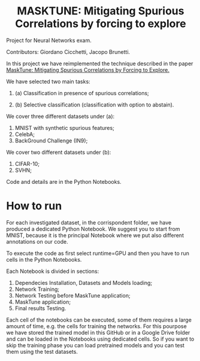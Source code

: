 <h1><center>MASKTUNE: Mitigating Spurious Correlations by forcing to explore</center></h1>
Project for Neural Networks exam.

Contributors: Giordano Cicchetti, Jacopo Brunetti.

In this project we have reimplemented the technique described in the paper [MaskTune: Mitigating Spurious Correlations by Forcing to Explore.](http://arxiv.org/abs/2210.00055) 

We have selected two main tasks: 
1. (a) Classification in presence of spurious correlations;  

2. (b) Selective classification (classification with option to abstain).

We cover three different datasets under (a): 


1.   MNIST with synthetic spurious features;
2.   CelebA;
3.   BackGround Challenge (IN9);

 
We cover two different datasets under (b):

1.   CIFAR-10;
2.   SVHN;

Code and details are in the Python Notebooks.

# How to run

For each investigated dataset, in the corrispondent folder, we have produced a dedicated Python Notebook.
We suggest you to start from MNIST, because it is the principal Notebook where we put also different annotations on our code.


To execute the code as first select runtime=GPU and then you have to run cells in the Python Notebooks.

Each Notebook is divided in sections:
1. Dependecies Installation, Datasets and Models loading;
2. Network Training;
3. Network Testing before MaskTune application;
4. MaskTune application;
5. Final results Testing.

Each cell of the notebooks can be executed, some of them requires a large amount of time, e.g. the cells for training the networks.
For this pourpose we have stored the trained model in this GitHub or in a Google Drive folder and can be loaded in the Notebooks using dedicated cells. So if you want to skip the training phase you can load pretrained models and you can test them using the test datasets.

